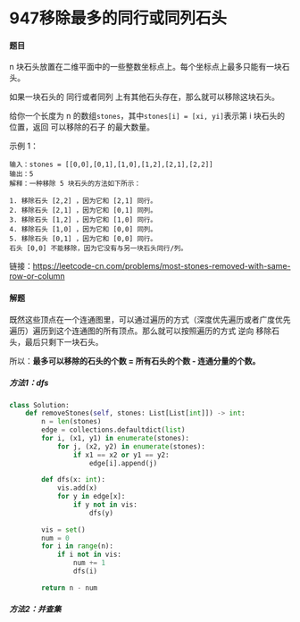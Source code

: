 # 947移除最多的同行或同列石头

#### 题目

n 块石头放置在二维平面中的一些整数坐标点上。每个坐标点上最多只能有一块石头。

如果一块石头的 同行或者同列 上有其他石头存在，那么就可以移除这块石头。

给你一个长度为 n 的数组` stones `，其中` stones[i] = [xi, yi] `表示第 i 块石头的位置，返回 可以移除的石子 的最大数量。

示例 1：

```
输入：stones = [[0,0],[0,1],[1,0],[1,2],[2,1],[2,2]]
输出：5
解释：一种移除 5 块石头的方法如下所示：

1. 移除石头 [2,2] ，因为它和 [2,1] 同行。
2. 移除石头 [2,1] ，因为它和 [0,1] 同列。
3. 移除石头 [1,2] ，因为它和 [1,0] 同行。
4. 移除石头 [1,0] ，因为它和 [0,0] 同列。
5. 移除石头 [0,1] ，因为它和 [0,0] 同行。
石头 [0,0] 不能移除，因为它没有与另一块石头同行/列。
```

链接：https://leetcode-cn.com/problems/most-stones-removed-with-same-row-or-column



#### 解题

既然这些顶点在一个连通图里，可以通过遍历的方式（深度优先遍历或者广度优先遍历）遍历到这个连通图的所有顶点。那么就可以按照遍历的方式 逆向 移除石头，最后只剩下一块石头。

所以：**最多可以移除的石头的个数 = 所有石头的个数 - 连通分量的个数。**

##### 方法1：dfs

```python
class Solution:
    def removeStones(self, stones: List[List[int]]) -> int:
        n = len(stones)
        edge = collections.defaultdict(list)
        for i, (x1, y1) in enumerate(stones):
            for j, (x2, y2) in enumerate(stones):
                if x1 == x2 or y1 == y2:
                    edge[i].append(j)
        
        def dfs(x: int):
            vis.add(x)
            for y in edge[x]:
                if y not in vis:
                    dfs(y)
        
        vis = set()
        num = 0
        for i in range(n):
            if i not in vis:
                num += 1
                dfs(i)
        
        return n - num

```

##### 方法2：并查集
